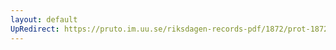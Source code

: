 ```yaml
---
layout: default
UpRedirect: https://pruto.im.uu.se/riksdagen-records-pdf/1872/prot-1872--fk--515/prot-1872--fk--515_002.pdf
---
```

